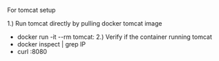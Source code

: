 For tomcat setup

1.) Run tomcat directly by pulling docker tomcat image
  - docker run -it --rm tomcat:<version>
2.) Verify if the container running tomcat
  - docker inspect <container id> | grep IP
  - curl  <ip of nginx-proxy container>:8080

